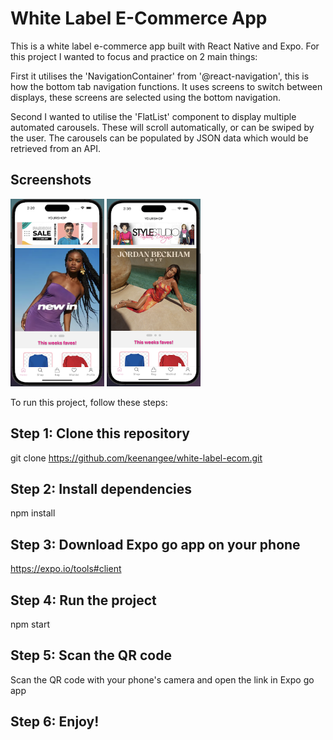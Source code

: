 # White Label E-Commerce App

This is a white label e-commerce app built with React Native and Expo. For this project I wanted to focus and practice on 2 main things:

First it utilises the 'NavigationContainer' from '@react-navigation', this is how the bottom tab navigation functions. It uses screens to switch between displays, these screens are selected using the bottom navigation.

Second I wanted to utilise the 'FlatList' component to display multiple automated carousels. These will scroll automatically, or can be swiped by the user. The carousels can be populated by JSON data which would be retrieved from an API.

## Screenshots

<img src="./assets/screenshots/homeScreen1.png" width="150" height="300" /> <img src="./assets/screenshots/homeScreen2.png" width="150" height="300" />

To run this project, follow these steps:

## Step 1: Clone this repository

git clone https://github.com/keenangee/white-label-ecom.git

## Step 2: Install dependencies

npm install

## Step 3: Download Expo go app on your phone

https://expo.io/tools#client

## Step 4: Run the project

npm start

## Step 5: Scan the QR code

Scan the QR code with your phone's camera and open the link in Expo go app

## Step 6: Enjoy!
